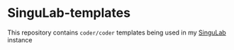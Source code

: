 # SinguLab-templates

This repository contains `coder/coder` templates being used in my [SinguLab](https://github.com/pranavmishra90/SinguLab) instance
